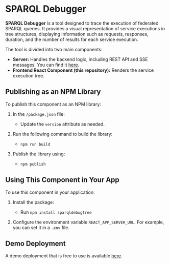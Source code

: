 # SPARQL Debugger

**SPARQL Debugger** is a tool designed to trace the execution of federated SPARQL queries. It provides a visual representation of service executions in tree structures, displaying information such as requests, responses, duration, and the number of results for each service execution.

The tool is divided into two main components:
- **Server:** Handles the backend logic, including REST API and SSE messages. You can find it [here](https://gitlab.elixir-czech.cz/moos/idsm_debug_server).
- **Frontend React Component (this repository):** Renders the service execution tree.

## Publishing as an NPM Library

To publish this component as an NPM library:

1. In the `/package.json` file:
   - Update the `version` attribute as needed.
   
2. Run the following command to build the library:
   - `npm run build`

3. Publish the library using:
   - `npm publish`

## Using This Component in Your App

To use this component in your application:

1. Install the package:
   - Run `npm install sparqldebugtree`

2. Configure the environment variable `REACT_APP_SERVER_URL`. For example, you can set it in a `.env` file.

## Demo Deployment

A demo deployment that is free to use is available [here](https://idsm-react-debugger-1.dyn.cloud.e-infra.cz).
